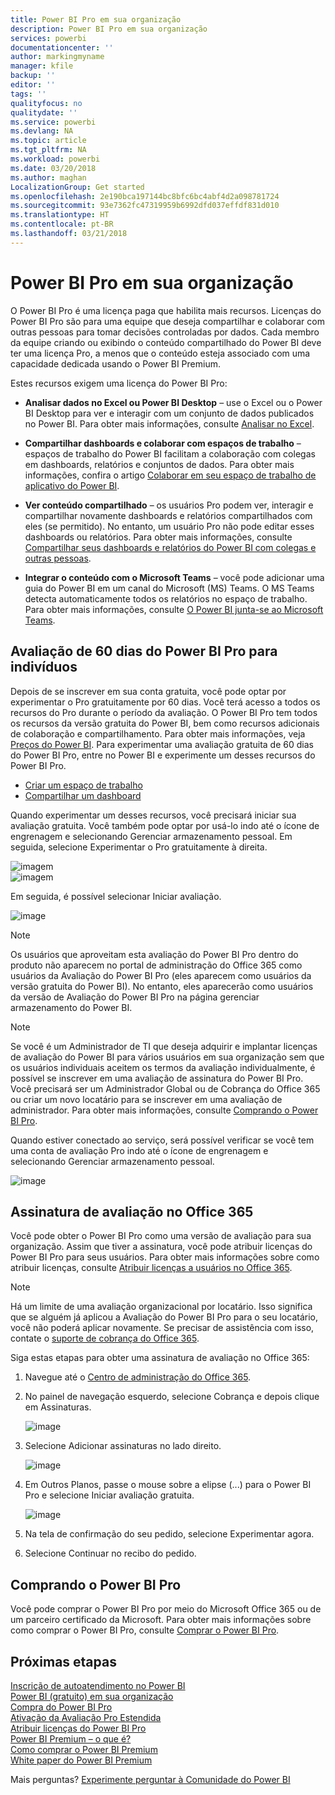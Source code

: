 ```yaml
---
title: Power BI Pro em sua organização
description: Power BI Pro em sua organização
services: powerbi
documentationcenter: ''
author: markingmyname
manager: kfile
backup: ''
editor: ''
tags: ''
qualityfocus: no
qualitydate: ''
ms.service: powerbi
ms.devlang: NA
ms.topic: article
ms.tgt_pltfrm: NA
ms.workload: powerbi
ms.date: 03/20/2018
ms.author: maghan
LocalizationGroup: Get started
ms.openlocfilehash: 2e190bca197144bc8bfc6bc4abf4d2a098781724
ms.sourcegitcommit: 93e7362fc47319959b6992dfd037effdf831d010
ms.translationtype: HT
ms.contentlocale: pt-BR
ms.lasthandoff: 03/21/2018
---
```

# <a name="power-bi-pro-in-your-organization"></a>Power BI Pro em sua organização

O Power BI Pro é uma licença paga que habilita mais recursos. Licenças do Power BI Pro são para uma equipe que deseja compartilhar e colaborar com outras pessoas para tomar decisões controladas por dados.  Cada membro da equipe criando ou exibindo o conteúdo compartilhado do Power BI deve ter uma licença Pro, a menos que o conteúdo esteja associado com uma capacidade dedicada usando o Power BI Premium.

Estes recursos exigem uma licença do Power BI Pro:

* **Analisar dados no Excel ou Power BI Desktop** – use o Excel ou o Power BI Desktop para ver e interagir com um conjunto de dados publicados no Power BI. Para obter mais informações, consulte [Analisar no Excel](service-analyze-in-excel.md).

* **Compartilhar dashboards e colaborar com espaços de trabalho** – espaços de trabalho do Power BI facilitam a colaboração com colegas em dashboards, relatórios e conjuntos de dados. Para obter mais informações, confira o artigo [Colaborar em seu espaço de trabalho de aplicativo do Power BI](service-collaborate-power-bi-workspace.md).

* **Ver conteúdo compartilhado** – os usuários Pro podem ver, interagir e compartilhar novamente dashboards e relatórios compartilhados com eles (se permitido). No entanto, um usuário Pro não pode editar esses dashboards ou relatórios. Para obter mais informações, consulte [Compartilhar seus dashboards e relatórios do Power BI com colegas e outras pessoas](service-share-dashboards.md).

* **Integrar o conteúdo com o Microsoft Teams** – você pode adicionar uma guia do Power BI em um canal do Microsoft (MS) Teams. O MS Teams detecta automaticamente todos os relatórios no espaço de trabalho. Para obter mais informações, consulte [O Power BI junta-se ao Microsoft Teams](https://powerbi.microsoft.com/en-us/blog/power-bi-teams-up-with-microsoft-teams/). 

## <a name="power-bi-pro-60-day-trial-for-individuals"></a>Avaliação de 60 dias do Power BI Pro para indivíduos

Depois de se inscrever em sua conta gratuita, você pode optar por experimentar o Pro gratuitamente por 60 dias. Você terá acesso a todos os recursos do Pro durante o período da avaliação. O Power BI Pro tem todos os recursos da versão gratuita do Power BI, bem como recursos adicionais de colaboração e compartilhamento. Para obter mais informações, veja [Preços do Power BI](https://powerbi.microsoft.com/en-us/pricing/). Para experimentar uma avaliação gratuita de 60 dias do Power BI Pro, entre no Power BI e experimente um desses recursos do Power BI Pro.

* [Criar um espaço de trabalho](service-create-distribute-apps.md)
* [Compartilhar um dashboard](service-share-dashboards.md)

Quando experimentar um desses recursos, você precisará iniciar sua avaliação gratuita. Você também pode optar por usá-lo indo até o ícone de engrenagem e selecionando Gerenciar armazenamento pessoal. Em seguida, selecione Experimentar o Pro gratuitamente à direita.

   ![imagem](media/service-power-bi-pro-in-your-organization/service-power-bi-pro-in-your-organization-01.png)
   </br>
   ![imagem](media/service-power-bi-pro-in-your-organization/service-power-bi-pro-in-your-organization-02.png)

Em seguida, é possível selecionar Iniciar avaliação.

   ![image](media/service-power-bi-pro-in-your-organization/service-power-bi-pro-in-your-organization-03.png)

> [!NOTE]
> Os usuários que aproveitam esta avaliação do Power BI Pro dentro do produto não aparecem no portal de administração do Office 365 como usuários da Avaliação do Power BI Pro (eles aparecem como usuários da versão gratuita do Power BI). No entanto, eles aparecerão como usuários da versão de Avaliação do Power BI Pro na página gerenciar armazenamento do Power BI.
>

> [!NOTE]
> Se você é um Administrador de TI que deseja adquirir e implantar licenças de avaliação do Power BI para vários usuários em sua organização sem que os usuários individuais aceitem os termos da avaliação individualmente, é possível se inscrever em uma avaliação de assinatura do Power BI Pro. Você precisará ser um Administrador Global ou de Cobrança do Office 365 ou criar um novo locatário para se inscrever em uma avaliação de administrador. Para obter mais informações, consulte [Comprando o Power BI Pro](service-admin-purchasing-power-bi-pro.md).
>

Quando estiver conectado ao serviço, será possível verificar se você tem uma conta de avaliação Pro indo até o ícone de engrenagem e selecionando Gerenciar armazenamento pessoal.

   ![image](media/service-power-bi-pro-in-your-organization/service-power-bi-pro-in-your-organization-04.png)

## <a name="subscription-trial-in-office-365"></a>Assinatura de avaliação no Office 365

Você pode obter o Power BI Pro como uma versão de avaliação para sua organização. Assim que tiver a assinatura, você pode atribuir licenças do Power BI Pro para seus usuários. Para obter mais informações sobre como atribuir licenças, consulte [Atribuir licenças a usuários no Office 365](https://support.office.com/en-us/article/assign-licenses-to-users-in-office-365-for-business-997596b5-4173-4627-b915-36abac6786dc?ui=en-US&rs=en-US&ad=US).

> [!NOTE]
> Há um limite de uma avaliação organizacional por locatário. Isso significa que se alguém já aplicou a Avaliação do Power BI Pro para o seu locatário, você não poderá aplicar novamente. Se precisar de assistência com isso, contate o [suporte de cobrança do Office 365](https://support.office.microsoft.com/en-us/article/contact-support-for-business-products-admin-help-32a17ca7-6fa0-4870-8a8d-e25ba4ccfd4b?CorrelationId=552bbf37-214f-4202-80cb-b94240dcd671&ui=en-US&rs=en-US&ad=US).
>

Siga estas etapas para obter uma assinatura de avaliação no Office 365:

1. Navegue até o [Centro de administração do Office 365](https://portal.office.com/adminportal/home#/homepage).
2. No painel de navegação esquerdo, selecione Cobrança e depois clique em Assinaturas.

   ![image](media/service-power-bi-pro-in-your-organization/service-power-bi-pro-in-your-organization-05.png)

3. Selecione Adicionar assinaturas no lado direito.

   ![image](media/service-power-bi-pro-in-your-organization/service-power-bi-pro-in-your-organization-06.png)

4. Em Outros Planos, passe o mouse sobre a elipse (...) para o Power BI Pro e selecione Iniciar avaliação gratuita.

   ![image](media/service-power-bi-pro-in-your-organization/service-power-bi-pro-in-your-organization-07.png) 

5. Na tela de confirmação do seu pedido, selecione Experimentar agora.
6. Selecione Continuar no recibo do pedido.

## <a name="purchasing-power-bi-pro"></a>Comprando o Power BI Pro

Você pode comprar o Power BI Pro por meio do Microsoft Office 365 ou de um parceiro certificado da Microsoft. Para obter mais informações sobre como comprar o Power BI Pro, consulte [Comprar o Power BI Pro](service-admin-purchasing-power-bi-pro.md).

## <a name="next-steps"></a>Próximas etapas
[Inscrição de autoatendimento no Power BI](service-admin-signing-up-for-power-bi-with-a-new-office-365-trial.md)
<br/>
[Power BI (gratuito) em sua organização](service-admin-service-free-in-your-organization.md)
<br/>
[Compra do Power BI Pro](service-admin-purchasing-power-bi-pro.md)
<br/>
[Ativação da Avaliação Pro Estendida](service-extended-pro-trial.md)
<br/>
[Atribuir licenças do Power BI Pro](service-assigning-power-bi-pro-licenses.md)
<br/>
[Power BI Premium – o que é?](service-admin-premium-manage.md)
<br/>
[Como comprar o Power BI Premium](service-admin-premium-purchase.md)
<br/>
[White paper do Power BI Premium](https://aka.ms/pbipremiumwhitepaper)

Mais perguntas? [Experimente perguntar à Comunidade do Power BI](https://community.powerbi.com/)